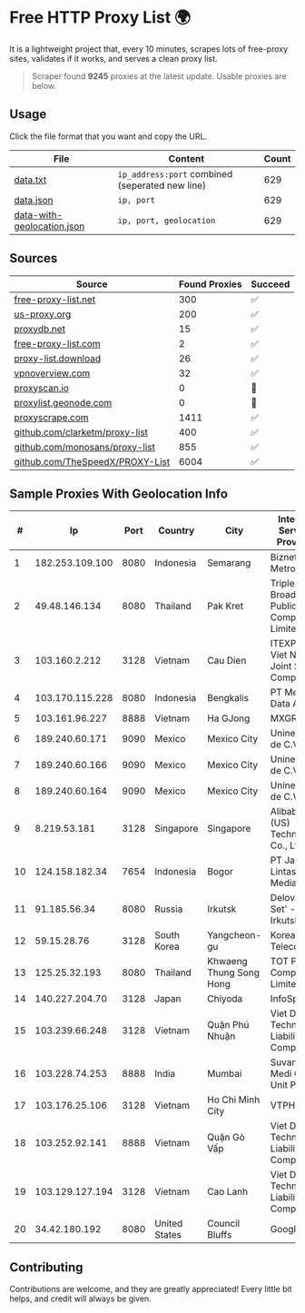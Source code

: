 
# Free HTTP Proxy List 🌍

It is a lightweight project that, every 10 minutes, scrapes lots of free-proxy sites, validates if it works, and serves a clean proxy list.


> Scraper found **9245** proxies at the latest update. Usable proxies are below.

## Usage

Click the file format that you want and copy the URL.


|File|Content|Count|
|----|-------|-----|
|[data.txt](https://raw.githubusercontent.com/themiralay/Proxy-List-World/master/data.txt)|`ip_address:port` combined (seperated new line)|629|
|[data.json](https://raw.githubusercontent.com/themiralay/Proxy-List-World/master/data.json)|`ip, port`|629|
|[data-with-geolocation.json](https://raw.githubusercontent.com/themiralay/Proxy-List-World/master/data-with-geolocation.json)|`ip, port, geolocation`|629|

## Sources

|Source|Found Proxies|Succeed|
|------|-------------|-------|
|[free-proxy-list.net](https://free-proxy-list.net)|300|✅|
|[us-proxy.org](https://www.us-proxy.org)|200|✅|
|[proxydb.net](http://proxydb.net)|15|✅|
|[free-proxy-list.com](https://free-proxy-list.com/?page=&port=&type%5B%5D=http&type%5B%5D=https&up_time=0&search=Search)|2|✅|
|[proxy-list.download](https://www.proxy-list.download/HTTP)|26|✅|
|[vpnoverview.com](https://vpnoverview.com/privacy/anonymous-browsing/free-proxy-servers)|32|✅|
|[proxyscan.io](https://www.proxyscan.io)|0|🚫|
|[proxylist.geonode.com](https://proxylist.geonode.com/api/proxy-list?limit=300&page=1&sort_by=lastChecked&sort_type=desc&protocols=http,https)|0|🚫|
|[proxyscrape.com](https://api.proxyscrape.com/v2/?request=displayproxies&protocol=http&timeout=10000&country=all&ssl=all&anonymity=all)|1411|✅|
|[github.com/clarketm/proxy-list](https://raw.githubusercontent.com/clarketm/proxy-list/master/proxy-list-raw.txt)|400|✅|
|[github.com/monosans/proxy-list](https://raw.githubusercontent.com/monosans/proxy-list/main/proxies/http.txt)|855|✅|
|[github.com/TheSpeedX/PROXY-List](https://raw.githubusercontent.com/TheSpeedX/PROXY-List/master/http.txt)|6004|✅|


## Sample Proxies With Geolocation Info

|#|Ip|Port|Country|City|Internet Service Provider|
|-|--|----|-------|----|-------------------------|
|1|182.253.109.100|8080|Indonesia|Semarang|Biznet Metronet|
|2|49.48.146.134|8080|Thailand|Pak Kret|Triple T Broadband Public Company Limited|
|3|103.160.2.212|3128|Vietnam|Cau Dien|ITEXPERT Viet Nam Joint Stock Company|
|4|103.170.115.228|8080|Indonesia|Bengkalis|PT Mega Data Akses|
|5|103.161.96.227|8888|Vietnam|Ha GJong|MXGROUP|
|6|189.240.60.171|9090|Mexico|Mexico City|Uninet S.A. de C.V.|
|7|189.240.60.166|9090|Mexico|Mexico City|Uninet S.A. de C.V.|
|8|189.240.60.164|9090|Mexico|Mexico City|Uninet S.A. de C.V.|
|9|8.219.53.181|3128|Singapore|Singapore|Alibaba (US) Technology Co., Ltd.|
|10|124.158.182.34|7654|Indonesia|Bogor|PT Jala Lintas Media|
|11|91.185.56.34|8080|Russia|Irkutsk|Delovaya Set' - Irkutsk|
|12|59.15.28.76|3128|South Korea|Yangcheon-gu|Korea Telecom|
|13|125.25.32.193|8080|Thailand|Khwaeng Thung Song Hong|TOT Public Company Limited|
|14|140.227.204.70|3128|Japan|Chiyoda|InfoSphere|
|15|103.239.66.248|3128|Vietnam|Quận Phú Nhuận|Viet Digital Technology Liability Company|
|16|103.228.74.253|8888|India|Mumbai|Suvan Medi Care Unit Pvt Ltd|
|17|103.176.25.106|3128|Vietnam|Ho Chi Minh City|VTPHAR|
|18|103.252.92.141|8888|Vietnam|Quận Gò Vấp|Viet Digital Technology Liability Company|
|19|103.129.127.194|3128|Vietnam|Cao Lanh|Viet Digital Technology Liability Company|
|20|34.42.180.192|8080|United States|Council Bluffs|Google LLC|



## Contributing

Contributions are welcome, and they are greatly appreciated! Every
little bit helps, and credit will always be given.

